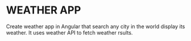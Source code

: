 # WEATHER APP 

Create weather app in Angular that search any city in the world display its weather. It uses weather API to fetch weather rsults. 

